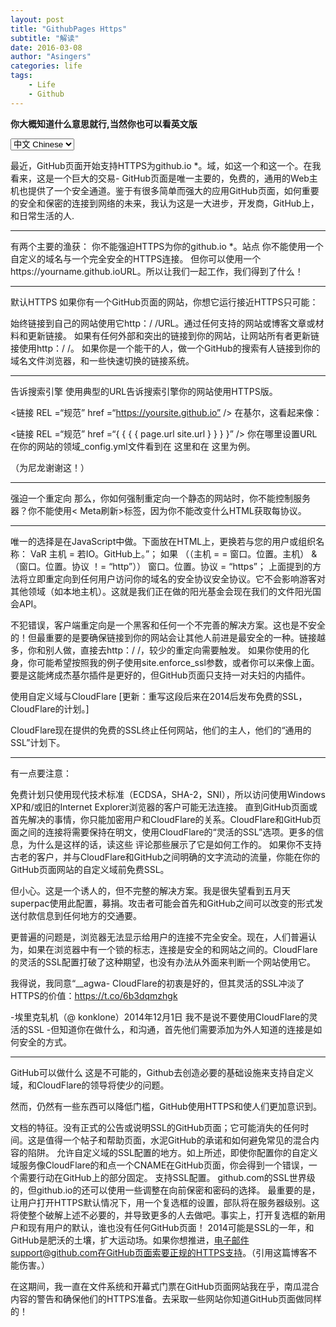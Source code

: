 ```yaml
---
layout: post
title: "GithubPages Https"
subtitle: "解读"
date: 2016-03-08
author: "Asingers"
categories: life
tags:
    - Life
    - Github
---
```

**你大概知道什么意思就行,当然你也可以看英文版**

<select onchange="onLanChange(this.options[this.options.selectedIndex].value)">
    <option value="0" selected="selected"> 中文 Chinese </option>
    <option value="1"> 英语 English </option>
</select>

<!-- Chinese Version -->
<div style="display: block;" class="zh">

   最近，GitHub页面开始支持HTTPS为github.io *。域，如这一个和这一个。在我看来，这是一个巨大的交易- GitHub页面是唯一主要的，免费的，通用的Web主机也提供了一个安全通道。鉴于有很多简单而强大的应用GitHub页面，如何重要的安全和保密的连接到网络的未来，我认为这是一大进步，开发商，GitHub上，和日常生活的人. <hr>
有两个主要的渔获：
你不能强迫HTTPS为你的github.io *。站点
你不能使用一个自定义的域名与一个完全安全的HTTPS连接。
但你可以使用一个https://yourname.github.ioURL。所以让我们一起工作，我们得到了什么！
<hr>
默认HTTPS
如果你有一个GitHub页面的网站，你想它运行接近HTTPS只可能：

始终链接到自己的网站使用它http：/ /URL。通过任何支持的网站或博客文章或材料和更新链接。
如果有任何外部和突出的链接到你的网站，让网站所有者更新链接使用http：/ /。
如果你是一个能干的人，做一个GitHub的搜索有人链接到你的域名文件浏览器，和一些快速切换的链接系统。
<hr>
告诉搜索引擎
使用典型的URL告诉搜索引擎你的网站使用HTTPS版。

<链接 REL =“规范” href =“https://yoursite.github.io” />
在基尔，这看起来像：

<链接 REL =“规范” href =“{ { { { page.url site.url } } } }” />
你在哪里设置URL在你的网站的领域_config.yml文件看到在 这里和在 这里为例。

（为尼龙谢谢这！）
<hr>
强迫一个重定向
那么，你如何强制重定向一个静态的网站时，你不能控制服务器？你不能使用< Meta刷新>标签，因为你不能改变什么HTML获取每协议。
<hr>
唯一的选择是在JavaScript中做。下面放在HTML上，更换若与您的用户或组织名称：
VaR 主机 = 若IO。GitHub上。”；
如果 （（主机 = = 窗口。位置。主机） & （窗口。位置。协议 ！= “http”））
    窗口。位置。协议 = “https”；
上面提到的方法将立即重定向到任何用户访问你的域名的安全协议安全协议。它不会影响游客对其他领域（如本地主机）。这就是我们正在做的阳光基金会现在我们的文件阳光国会API。

不犯错误，客户端重定向是一个黑客和任何一个不完善的解决方案。这也是不安全的！但最重要的是要确保链接到你的网站会让其他人前进是最安全的一种。链接越多，你和别人做，直接去http：/ /，较少的重定向需要触发。
如果你使用的化身，你可能希望按照我的例子使用site.enforce_ssl参数，或者你可以来像上面。要是这能烤成杰基尔插件是更好的，但GitHub页面只支持一对夫妇的内插件。

使用自定义域与CloudFlare
[更新：重写这段后来在2014后发布免费的SSL，CloudFlare的计划。]

CloudFlare现在提供的免费的SSL终止任何网站，他们的主人，他们的“通用的SSL”计划下。
<hr>
有一点要注意：

免费计划只使用现代技术标准（ECDSA，SHA-2，SNI），所以访问使用Windows XP和/或旧的Internet Explorer浏览器的客户可能无法连接。
直到GitHub页面或首先解决的事情，你只能加密用户和CloudFlare的关系。CloudFlare和GitHub页面之间的连接将需要保持在明文，使用CloudFlare的“灵活的SSL”选项。更多的信息，为什么是这样的话，读这些 评论那些展示了它是如何工作的。
如果你不支持古老的客户，并与CloudFlare和GitHub之间明确的文字流动的流量，你能在你的GitHub页面网站的自定义域前免费SSL。

但小心。这是一个诱人的，但不完整的解决方案。我是很失望看到五月天superpac使用此配置，募捐。攻击者可能会首先和GitHub之间可以改变的形式发送付款信息到任何地方的交通要。

更普遍的问题是，浏览器无法显示给用户的连接不完全安全。现在，人们普遍认为，如果在浏览器中有一个锁的标志，连接是安全的和网站之间的。CloudFlare的灵活的SSL配置打破了这种期望，也没有办法从外面来判断一个网站使用它。

我得说，我同意“__agwa- CloudFlare的初衷是好的，但其灵活的SSL冲淡了HTTPS的价值：https://t.co/6b3dqmzhgk

-埃里克轧机（@ konklone）2014年12月1日
我不是说不要使用CloudFlare的灵活的SSL -但知道你在做什么，和沟通，首先他们需要添加为外人知道的连接是如何安全的方式。
<hr>
GitHub可以做什么
这是不可能的，Github去创造必要的基础设施来支持自定义域，和CloudFlare的领导将使少的问题。

然而，仍然有一些东西可以降低门槛，GitHub使用HTTPS和使人们更加意识到。

文档的特征。没有正式的公告或说明SSL的GitHub页面；它可能消失的任何时间。这是值得一个帖子和帮助页面，水泥GitHub的承诺和如何避免常见的混合内容的陷阱。
允许自定义域的SSL配置的地方。如上所述，即使你配置你的自定义域服务像CloudFlare的和点一个CNAME在GitHub页面，你会得到一个错误，一个需要行动在GitHub上的部分固定。
支持SSL配置。 github.com的SSL世界级的，但github.io的还可以使用一些调整在向前保密和密码的选择。
最重要的是，让用户打开HTTPS默认情况下，用一个复选框的设置，部队将在服务器级别。这将使整个破解上述不必要的，并导致更多的人去做吧。事实上，打开复选框的新用户和现有用户的默认，谁也没有任何GitHub页面！
2014可能是SSL的一年，和GitHub是肥沃的土壤，扩大运动场。如果你想推进，电子邮件support@github.com在GitHub页面索要正规的HTTPS支持。（引用这篇博客不能伤害。）

在这期间，我一直在文件系统和开幕式门票在GitHub页面网站我在乎，南瓜混合内容的警告和确保他们的HTTPS准备。去采取一些网站你知道GitHub页面做同样的！


</div>

<!-- English Version -->
<div style="display: none;" class="en">

    <p>Recently, GitHub Pages<a href="https://twitter.com/benbalter/status/444555263195217920">began supporting HTTPS</a>for<code>*.github.io</code>domains, like<a href="https://cfpb.github.io/">this one</a>and<a href="https://sunlightlabs.github.io/congress/">this one</a>.</p>

<p>In my opinion, this is a huge deal - GitHub Pages is the only major, free, general-purpose web host which also offers a secure channel. Given<a href="https://konklone.com/post/the-power-and-potential-of-github-pages">how many simple and powerful uses</a>GitHub Pages has, and how vital secure and confidential connections are to the future of the web, I see this as a big step forward for developers, GitHub, and everyday people.</p>

<p>There are two major catches:</p>

<ul>
<li>You<strong>can&#39;t force HTTPS</strong>for your<code>*.github.io</code>site.</li>
<li>You<strong>can&#39;t use a custom domain name</strong>with a fully secured HTTPS connection.</li>
</ul>


<p>But you<strong>can</strong>use an<code>https://yourname.github.io</code>URL. So let&#39;s work with what we&#39;ve got!</p>

<h3>Defaulting to HTTPS</h3>

<p>If you have a GitHub Pages site, and you&#39;d like it to run as close to HTTPS-only as possible:</p>

<ul>
<li>Always link to your own site using its<code>https://</code>URL. Go through any supporting sites or blog posts or material and update the link.</li>
<li>If there are any external and prominent links to your site, ask the site owner to update their link to use<code>https://</code>.</li>
<li>If you&#39;re a go-getter, do a GitHub search for<a href="https://github.com/search?q=%22sunlightlabs.github.io%22&amp;amp;ref=cmdform&amp;amp;type=Code">anyone linking to your domain</a>, and file some quick in-browser PRs to switch people&#39;s links.</li>
</ul>


<h3>Telling search engines</h3>

<p>Use<strong><a href="https://support.google.com/webmasters/answer/139066?hl=en">canonical URLs</a></strong>to tell search engines to use the HTTPS version of your website.</p>

<pre><code>&lt;linkrel="canonical"href="https://yoursite.github.io"/&gt;
</code></pre>

<p>In Jekyll, this looks like:</p>

<pre><code>&lt;linkrel="canonical"href="{{ site.url }}{{ page.url }}"/&gt;
</code></pre>

<p>Where you&#39;ve set theurlfield in your site&#39;s_config.ymlfile. See<a href="https://github.com/18F/18f.gsa.gov/blob/b58cbcd66d2535746bfa43d42f670b9b1c105fd3/_config.yml#L26">here</a>and<a href="https://github.com/18F/18f.gsa.gov/blob/b58cbcd66d2535746bfa43d42f670b9b1c105fd3/_includes/head.html#L27">here</a>for an example.</p>

<p>(Thanks to Ylon for<a href="#comment-54c505e769702d16212a0000">suggesting this</a>!)</p>

<h3>Forcing a redirect</h3>

<p>So, how do you force a redirect for a static site when you don&#39;t control the server? You can&#39;t use a<meta refresh>tag, because you can&#39;t change what HTML gets delivered per-protocol.</p>

<p>The only choice is to<strong>do it in JavaScript</strong>. Put the following at the top of your HTML, replacingYOURDOMAINwith your user or organization name:</p>

<pre><code>varhost="YOURDOMAIN.github.io";if((host==window.location.host)&amp;&amp;(window.location.protocol!="https:"))window.location.protocol="https";
</code></pre>

<p>The above hack will immediately redirect any users who visit your domain on an insecure protocol to a secure protocol. It won&#39;t affect visitors on any other domain (likelocalhost). This is what we&#39;re doing at the<a href="https://sunlightfoundation.com">Sunlight Foundation</a>now for the documentation for our<a href="https://sunlightlabs.github.io/congress/">Sunlight Congress API</a>.</p>

<p>Make no mistake, client-side redirecting is a hack and an imperfect solution by any means. It&#39;s also not secure! But the whole point is to make sure that the links other people make to your website going<em>forward</em>are the secure kind. The more links that you and others make that go directly tohttps://, the less often the redirect will need to be triggered.</p>

<p>If you&#39;re using Jekyll, you may wish to<a href="https://github.com/sunlightlabs/congress/commit/6426761a671d46df6fc5d2526bdaf506c39d789c">follow my example</a>of using asite.enforce_sslparameter, or you can just hardcode it like above. It&#39;d be nicer if this could get baked into a Jekyll plugin, but GitHub Pages only supports a couple of whitelisted plugins.</p>

<h3>Using a custom domain with CloudFlare</h3>

<p>[<strong>Update</strong>: Rewrote this section later in 2014, after CloudFlare released their free SSL plan.]</p>

<p><a href="https://www.cloudflare.com/">CloudFlare</a>now offers<strong><a href="https://blog.cloudflare.com/introducing-universal-ssl/">free SSL termination</a></strong>for any website they host, under their "Universal SSL" plan.</p>

<p>There are a couple of caveats:</p>

<ul>
<li>The free plan uses only modern technical standards (<a href="https://blog.cloudflare.com/ecdsa-the-digital-signature-algorithm-of-a-better-internet/">ECDSA</a>,<a href="http://googleonlinesecurity.blogspot.com/2014/09/gradually-sunsetting-sha-1.html">SHA-2</a>,<a href="https://www.mnot.net/blog/2014/05/09/if_you_can_read_this_youre_sniing">SNI</a>), so customers visiting using Windows XP and/or old Internet Explorer browsers may not be able to connect.</li>
<li>Until GitHub Pages or CloudFlare fix things, you&#39;ll only be able to encrypt the connection between the user and CloudFlare. The connection between CloudFlare and GitHub Pages will need to remain in plaintext, using CloudFlare&#39;s "Flexible SSL" option. For more information on why this is the case, read<a href="https://github.com/isaacs/github/issues/156#issuecomment-57271637">these</a><a href="https://github.com/isaacs/github/issues/156#issuecomment-60453315">comments</a>that lay out how it works.</li>
</ul>


<p>If you&#39;re okay not supporting ancient clients, and with traffic flowing in clear text between CloudFlare and GitHub, you can turn on SSL for free in front of your GitHub Pages site with a custom domain.</p>

<p>But<strong>be careful</strong>. This is a tempting, but incomplete solution. I was<a href="https://github.com/MayOneUS/homepage_redesign/issues/82">very disappointed</a>to see the<a href="https://mayday.us">MayDay SuperPAC</a>use this configuration to solicit donations. An attacker who could get between CloudFlare and GitHub could have altered the form in transit to send payment information to anywhere they wanted.</p>

<p>More generally problematic is that the browser has no way of indicating to the user that the connection is not fully secure. Right now, people generally expect that if there&#39;s a lock symbol in the browser, the connection is secure between them and the website. CloudFlare&#39;s Flexible SSL configuration breaks this expectation, and there is no way from the outside to tell whether a website is using it.</p>

<blockquote><p>Gotta say, I agree with<a href="https://twitter.com/__agwa">@__agwa</a>- CloudFlare has good intentions, but their Flexible SSL dilutes the value of HTTPS:<a href="https://t.co/6B3dqMzHgK">https://t.co/6B3dqMzHgK</a>
— Eric Mill (@konklone)<a href="https://twitter.com/konklone/status/539543267311091715">December 1, 2014</a></p></blockquote>

<p>I&#39;m not saying to never use CloudFlare&#39;s Flexible SSL - but know exactly what you are doing, and communicate to CloudFlare that they need to<a href="https://twitter.com/ivanristic/status/530761077001162753">add a way for outsiders to know how secure the connection is</a>.</p>

<h3>What GitHub can do</h3>

<p>It&#39;s unlikely that GitHub is going to create the infrastructure needed to natively support custom domains, and Cloudflare&#39;s leadership will render that less of a problem.</p>

<p>However, there are still a few things GitHub can do to lower the barrier to using HTTPS and to make people more aware of it.</p>

<ul>
<li><strong>Document the feature.</strong>There&#39;s no formal announcement or description of SSL for GitHub Pages; it could disappear any time. It&#39;s worth a quick blog post and a help page, to cement GitHub&#39;s commitment and describe how to avoid common mixed content pitfalls.</li>
<li><strong>Allow SSL for custom domains configured elsewhere.</strong>As mentioned above, even if you configure your custom domain with a service like CloudFlare and point a CNAME at GitHub Pages, you&#39;ll get an error, and one that requires action on GitHub&#39;s part to fix.</li>
<li><strong>Shore up the SSL configuration.</strong>github.com&#39;s SSL is<a href="https://www.ssllabs.com/ssltest/analyze.html?d=github.com&amp;amp;s=192.30.252.128&amp;amp;hideResults=on">world-class</a>, butgithub.io&#39;s could still<a href="https://www.ssllabs.com/ssltest/analyze.html?d=sunlightlabs.github.io">use some tweaks</a>around forward secrecy and cipher choices.</li>
<li>Most importantly,<strong>let users turn HTTPS on by default</strong>, with a checkbox in their settings that forces a redirect at the server level. That would render the entire hack above unnecessary, and lead a lot more people to Just Do It. In fact, turn on the checkbox by default for new users, and for existing users who don&#39;t yet have any GitHub Pages!</li>
</ul>


<p>2014 may well be the Year of SSL, and GitHub is fertile ground for expanding the playing field. If you want to push this forward, email<a href="mailto:support@github.com">support@github.com</a>and ask for formal HTTPS support in GitHub Pages. (Referencing this blog post can&#39;t hurt.)</p>

<p>In the meantime, I&#39;ve been going around<a href="https://github.com/project-open-data/project-open-data.github.io/pull/295">filing PRs</a>and<a href="https://github.com/cfpb/cfpb.github.io/issues/22">opening tickets</a>with GitHub Pages sites I care about, to squash mixed-content warnings and ensure they&#39;re HTTPS-ready. Go adopt some sites you know on GitHub Pages and do the same!</p></div>

<!-- Handle Language Change -->
<script type="text/javascript">
    var $zh = document.querySelector(".zh");
    var $en = document.querySelector(".en");
    function onLanChange(index){
        if(index == 0){
            $zh.style.display = "block";
            $en.style.display = "none";
        }else{
            $en.style.display = "block";
            $zh.style.display = "none";
        }
    }
    onLanChange(0);
</script>

